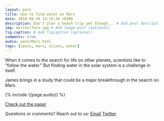 ```yaml
---
layout: post
title: How to find water on Mars
date: 2018-08-29 13:32:20 +0300
description: Don't plan a beach trip yet though... # Add post description (optional)
img: marsSurface.jpg # Add image post (optional)
fig-caption: # Add figcaption (optional)
comments: true
audio: waterMars.html
tags: [space, mars, aliens, water]
---
```

When it comes to the search for life on other planets, scientists like to "follow the water." But finding water in the solar system is a challenge in itself. 

James brings in a study that could be a major breakthrough in the search on Mars.

{% include {{page.audio}} %}

[Check out the paper](http://science.sciencemag.org/content/361/6401/490)

Questions or comments? Reach out to us: [Email](paperboyspod@gmail.com) [Twitter](https://twitter.com/PaperBoysPod)

